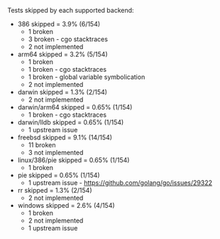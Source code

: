 Tests skipped by each supported backend:

* 386 skipped = 3.9% (6/154)
	* 1 broken
	* 3 broken - cgo stacktraces
	* 2 not implemented
* arm64 skipped = 3.2% (5/154)
	* 1 broken
	* 1 broken - cgo stacktraces
	* 1 broken - global variable symbolication
	* 2 not implemented
* darwin skipped = 1.3% (2/154)
	* 2 not implemented
* darwin/arm64 skipped = 0.65% (1/154)
	* 1 broken - cgo stacktraces
* darwin/lldb skipped = 0.65% (1/154)
	* 1 upstream issue
* freebsd skipped = 9.1% (14/154)
	* 11 broken
	* 3 not implemented
* linux/386/pie skipped = 0.65% (1/154)
	* 1 broken
* pie skipped = 0.65% (1/154)
	* 1 upstream issue - https://github.com/golang/go/issues/29322
* rr skipped = 1.3% (2/154)
	* 2 not implemented
* windows skipped = 2.6% (4/154)
	* 1 broken
	* 2 not implemented
	* 1 upstream issue
